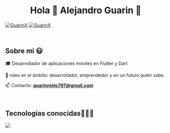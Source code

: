 <h1 align="center">Hola 👋  Alejandro Guarin 👋 </h1> 

<p align="left">
  <a href="https://www.instagram.com/uxui_guarin/" target="blank"><img align="center" src="https://img.shields.io/badge/Instagram-dd2a7b?style=for-the-badge&logo=instagram&logoColor=white" alt="GuarinX"  /></a>
  <a href="https://www.linkedin.com/in/alejandro-guarin-melo-b6a415281/" target="blank"><img align="center" src="https://img.shields.io/badge/Linkedin-0077b5?style=for-the-badge&logo=linkedin&logoColor=white" alt="GuarinX"  /></a>
  </p>
<br>
<h2>Sobre mi 😃</h2>
<!--Intro start-->

<p align="left">
🎓 Desarrollador de aplicaciones moviles en Flutter y Dart

📝 roles en el ámbito: desarrollador, emprendedor y en un futuro quién sabe.

📫 Contacto: **guarinmelo797@gmail.com**
<!--Intro end-->
  </p>
<br>

<h2 >Tecnologías conocidas👨🏻‍💻</h2>
<!--tech stack icons-->
<p align="left">
  <a href="https://skillicons.dev">
    <img src="https://skillicons.dev/icons?i=androidstudio,dart,flutter,css,html,js,mysql,firebase,git,github,docker,postman,vscode" />
  </a>
</p>

